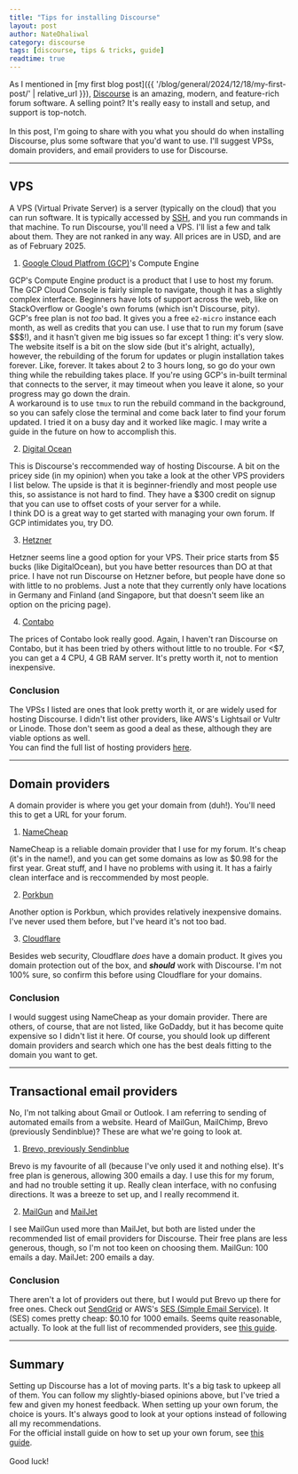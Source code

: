 ```yaml
---
title: "Tips for installing Discourse"
layout: post
author: NateDhaliwal
category: discourse
tags: [discourse, tips & tricks, guide]
readtime: true
---
```


As I mentioned in [my first blog post]({{ '/blog/general/2024/12/18/my-first-post/' | relative_url }}), [Discourse](https://discourse.org) is an amazing, modern, and feature-rich forum software. A selling point? It's really easy to install and setup, and support is top-notch.
<br><br>
In this post, I'm going to share with you what you should do when installing Discourse, plus some software that you'd want to use. I'll suggest VPSs, domain providers, and email providers to use for Discourse.

---

## VPS
A VPS (Virtual Private Server) is a server (typically on the cloud) that you can run software. It is typically accessed by [SSH](), and you run commands in that machine. To run Discourse, you'll need a VPS. I'll list a few and talk about them. They are not ranked in any way. All prices are in USD, and are as of February 2025.

1. [Google Cloud Platfrom (GCP)](https://cloud.google.com)'s Compute Engine

GCP's Compute Engine product is a product that I use to host my forum. The GCP Cloud Console is fairly simple to navigate, though it has a slightly complex interface. Beginners have lots of support across the web, like on StackOverflow or Google's own forums (which isn't Discourse, pity). <br>
GCP's free plan is not *too* bad. It gives you a free `e2-micro` instance each month, as well as credits that you can use. I use that to run my forum (save $$$!), and it hasn't given me big issues so far except 1 thing: it's very slow. The website itself is a bit on the slow side (but it's alright, actually), however, the rebuilding of the forum for updates or plugin installation takes forever. Like, forever. It takes about 2 to 3 hours long, so go do your own thing while the rebuilding takes place. If you're using GCP's in-built terminal that connects to the server, it may timeout when you leave it alone, so your progress may go down the drain. <br>
A workaround is to use `tmux` to run the rebuild command in the background, so you can safely close the terminal and come back later to find your forum updated. I tried it on a busy day and it worked like magic. I may write a guide in the future on how to accomplish this.

2. [Digital Ocean](https://digitalocean.com)

This is Discourse's reccommended way of hosting Discourse. A bit on the pricey side (in my opinion) when you take a look at the other VPS providers I list below. The upside is that it is beginner-friendly and most people use this, so assistance is not hard to find. They have a $300 credit on signup that you can use to offset costs of your server for a while. <br>
I think DO is a great way to get started with managing your own forum. If GCP intimidates you, try DO.

3. [Hetzner](https://hetzner.com/cloud)

Hetzner seems line a good option for your VPS. Their price starts from $5 bucks (like DigitalOcean), but you have better resources than DO at that price. I have not run Discourse on Hetzner before, but people have done so with little to no problems. Just a note that they currently only have locations in Germany and Finland (and Singapore, but that doesn't seem like an option on the pricing page). 

4. [Contabo](https://contabo.com/en/vps)

The prices of Contabo look really good. Again, I haven't ran Discourse on Contabo, but it has been tried by others without little to no trouble. For <$7, you can get a 4 CPU, 4 GB RAM server. It's pretty worth it, not to mention inexpensive.

### Conclusion
The VPSs I listed are ones that look pretty worth it, or are widely used for hosting Discourse. I didn't list other providers, like AWS's Lightsail or Vultr or Linode. Those don't seem as good a deal as these, although they are viable options as well. <br>
You can find the full list of hosting providers [here](https://meta.discourse.org/t/recommended-hosting-providers-for-self-hosters/79562/1).

---

## Domain providers
A domain provider is where you get your domain from (duh!). You'll need this to get a URL for your forum.

1. [NameCheap](https://namecheap.com)

NameCheap is a reliable domain provider that I use for my forum. It's cheap (it's in the name!), and you can get some domains as low as $0.98 for the first year. Great stuff, and I have no problems with using it. It has a fairly clean interface and is reccommended by most people.

2. [Porkbun](https://porkbun.com)

Another option is Porkbun, which provides relatively inexpensive domains. I've never used them before, but I've heard it's not too bad.

3. [Cloudflare](https://cloudflare.com)

Besides web security, Cloudflare *does* have a domain product. It gives you domain protection out of the box, and ***should*** work with Discourse. I'm not 100% sure, so confirm this before using Cloudflare for your domains.

### Conclusion
I would suggest using NameCheap as your domain provider. There are others, of course, that are not listed, like GoDaddy, but it has become quite expensive so I didn't list it here. Of course, you should look up different domain providers and search which one has the best deals fitting to the domain you want to get.

---

## Transactional email providers
No, I'm not talking about Gmail or Outlook. I am referring to sending of automated emails from a website. Heard of MailGun, MailChimp, Brevo (previously Sendinblue)? These are what we're going to look at.

1. [Brevo, previously Sendinblue](https://brevo.com)

Brevo is my favourite of all (because I've only used it and nothing else). It's free plan is generous, allowing 300 emails a day. I use this for my forum, and had no trouble setting it up. Really clean interface, with no confusing directions. It was a breeze to set up, and I really recommend it.

2. [MailGun](https://mailgun.com) and [MailJet](https://mailjet.com)

I see MailGun used more than MailJet, but both are listed under the recommended list of email providers for Discourse. Their free plans are less generous, though, so I'm not too keen on choosing them. MailGun: 100 emails a day. MailJet: 200 emails a day.

### Conclusion
There aren't a lot of providers out there, but I would put Brevo up there for free ones. Check out [SendGrid](https://sendgrid.com) or AWS's [SES (Simple Email Service)](https://aws.amazon.com/ses). It (SES) comes pretty cheap: $0.10 for 1000 emails. Seems quite reasonable, actually. To look at the full list of recommended providers, see [this guide](https://github.com/discourse/discourse/blob/main/docs/INSTALL-email.md).

---

## Summary
Setting up Discourse has a lot of moving parts. It's a big task to upkeep all of them. You can follow my slightly-biased opinions above, but I've tried a few and given my honest feedback. When setting up your own forum, the choice is yours. It's always good to look at your options instead of following all my recommendations. <br>
For the official install guide on how to set up your own forum, see [this guide](https://github.com/discourse/discourse/blob/main/docs/INSTALL-cloud.md).
<br><br>
Good luck!
